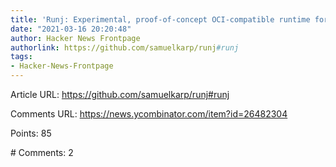 ```yaml
---
title: 'Runj: Experimental, proof-of-concept OCI-compatible runtime for FreeBSD jails'
date: "2021-03-16 20:20:48"
author: Hacker News Frontpage
authorlink: https://github.com/samuelkarp/runj#runj
tags:
- Hacker-News-Frontpage
---
```


<p>Article URL: <a href="https://github.com/samuelkarp/runj#runj">https://github.com/samuelkarp/runj#runj</a></p>
<p>Comments URL: <a href="https://news.ycombinator.com/item?id=26482304">https://news.ycombinator.com/item?id=26482304</a></p>
<p>Points: 85</p>
<p># Comments: 2</p>
